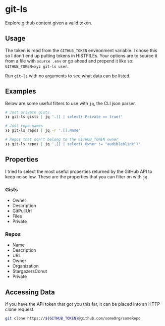 # git-ls

Explore github content given a valid token.

## Usage

The token is read from the `GITHUB_TOKEN` environment variable. I chose this so I don't end up
putting tokens in HISTFILEs. Your options are to source it from a file with `source .env` or
go ahead and prepend it like so: `GITHUB_TOKEN=xyz git-ls user`.

Run `git-ls` with no arguments to see what data can be listed.

## Examples

Below are some useful filters to use with `jq`, the CLI json parser.

```bash
# Just private gists
❯❯ git-ls gists | jq '.[] | select(.Private == true)'

# Just repo names
❯❯ git-ls repos | jq -r '.[].Name'

# Repos that don't belong to the GITHUB_TOKEN owner
❯❯ git-ls repos | jq '.[] | select(.Owner != "audibleblink")'
```

## Properties

I tried to select the most useful properties returned by the GitHub API to keep noise low.
These are the properties that you can filter on with `jq`

### Gists

* Owner
* Description
* GitPullUrl
* Files
* Private

### Repos

* Name
* Description
* URL
* Owner
* Organization
* StargazersConut
* Private


## Accessing Data
If you have the API token that got you this far, 
it can be placed into an HTTP clone request.

```bash
git clone https://${GITHUB_TOKEN}@github.com/someOrg/someRepo
```
